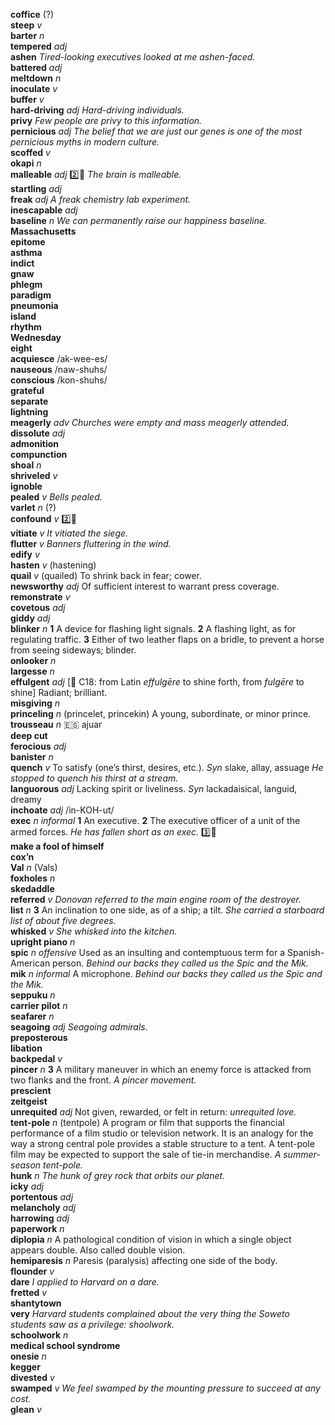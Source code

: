 __coffice__ (?)  
__steep__ _v_  
__barter__ _n_  
__tempered__ _adj_  
__ashen__ _Tired-looking executives looked at me ashen-faced._  
__battered__ _adj_  
__meltdown__ _n_  
__inoculate__ _v_  
__buffer__ _v_  
__hard-driving__ _adj_ _Hard-driving individuals._  
__privy__ _Few people are privy to this information._  
__pernicious__ _adj_ _The belief that we are just our genes is one of the most pernicious myths in modern culture._  
__scoffed__ _v_  
__okapi__ _n_  
__malleable__ _adj_ :two::hammer: _The brain is malleable._  
__startling__ _adj_  
__freak__ _adj_ _A freak chemistry lab experiment._  
__inescapable__ _adj_  
__baseline__ _n_ _We can permanently raise our happiness baseline._  
__Massachusetts__  
__epitome__  
__asthma__  
__indict__  
__gnaw__  
__phlegm__  
__paradigm__  
__pneumonia__  
__island__  
__rhythm__  
__Wednesday__  
__eight__  
__acquiesce__ /ak-wee-es/  
__nauseous__ /naw-shuhs/  
__conscious__ /kon-shuhs/  
__grateful__  
__separate__  
__lightning__  
__meagerly__ _adv_ _Churches were empty and mass meagerly attended._  
__dissolute__ _adj_  
__admonition__  
__compunction__  
__shoal__ _n_  
__shriveled__ _v_  
__ignoble__  
__pealed__ _v_ _Bells pealed._  
__varlet__ _n_ (?)  
__confound__ _v_ :two::hammer:  
__vitiate__ _v_ _It vitiated the siege._  
__flutter__ _v_ _Banners fluttering in the wind._  
__edify__ _v_  
__hasten__ _v_ (hastening)  
__quail__ _v_ (quailed) To shrink back in fear; cower.  
__newsworthy__ _adj_ Of sufficient interest to warrant press coverage.  
__remonstrate__ _v_  
__covetous__ _adj_  
__giddy__ _adj_  
__blinker__ _n_ __1__ A device for flashing light signals. __2__ A flashing light, as for regulating traffic. __3__ Either of two leather flaps on a bridle, to prevent a horse from seeing sideways; blinder.  
__onlooker__ _n_  
__largesse__ _n_  
__effulgent__ _adj_ [:scroll: C18: from Latin _effulgēre_ to shine forth, from _fulgēre_ to shine] Radiant; brilliant.  
__misgiving__ _n_  
__princeling__ _n_ (princelet, princekin) A young, subordinate, or minor prince.  
__trousseau__ _n_ :es: ajuar  
__deep cut__  
__ferocious__ _adj_  
__banister__ _n_  
__quench__ _v_ To satisfy (one’s thirst, desires, etc.). _Syn_ slake, allay, assuage _He stopped to quench his thirst at a stream._  
__languorous__ _adj_ Lacking spirit or liveliness. _Syn_ lackadaisical, languid, dreamy  
__inchoate__ _adj_ /in-KOH-ut/  
__exec__ _n_ _informal_ __1__ An executive. __2__ The executive officer of a unit of the armed forces. _He has fallen short as an exec._ :three::hammer:  
__make a fool of himself__  
__cox’n__  
__Val__ _n_ (Vals)  
__foxholes__ _n_  
__skedaddle__  
__referred__ _v_ _Donovan referred to the main engine room of the destroyer._  
__list__ _n_ __3__ An inclination to one side, as of a ship; a tilt. _She carried a starboard list of about five degrees._  
__whisked__ _v_ _She whisked into the kitchen._  
__upright piano__ _n_  
__spic__ _n_ _offensive_ Used as an insulting and contemptuous term for a Spanish-American person. _Behind our backs they called us the Spic and the Mik._  
__mik__ _n_ _informal_ A microphone. _Behind our backs they called us the Spic and the Mik._  
__seppuku__ _n_  
__carrier pilot__ _n_  
__seafarer__ _n_  
__seagoing__ _adj_ _Seagoing admirals._  
__preposterous__  
__libation__  
__backpedal__ _v_  
__pincer__ _n_ __3__ A military maneuver in which an enemy force is attacked from two flanks and the front. _A pincer movement._  
__prescient__  
__zeitgeist__  
__unrequited__ _adj_ Not given, rewarded, or felt in return: _unrequited love._  
__tent-pole__ _n_ (tentpole) A program or film that supports the financial performance of a film studio or television network. It is an analogy for the way a strong central pole provides a stable structure to a tent. A tent-pole film may be expected to support the sale of tie-in merchandise. _A summer-season tent-pole._  
__hunk__ _n_ _The hunk of grey rock that orbits our planet._  
__icky__ _adj_  
__portentous__ _adj_  
__melancholy__ _adj_  
__harrowing__ _adj_  
__paperwork__ _n_  
__diplopia__ _n_ A pathological condition of vision in which a single object appears double. Also called double vision.  
__hemiparesis__ _n_ Paresis (paralysis) affecting one side of the body.  
__flounder__ _v_  
__dare__ _I applied to Harvard on a dare._  
__fretted__ _v_  
__shantytown__  
__very__ _Harvard students complained about the very thing the Soweto students saw as a privilege: shoolwork._  
__schoolwork__ _n_  
__medical school syndrome__  
__onesie__ _n_  
__kegger__  
__divested__ _v_  
__swamped__ _v_ _We feel swamped by the mounting pressure to succeed at any cost._  
__glean__ _v_  
